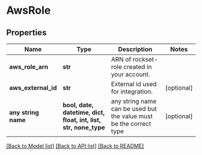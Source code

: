 # AwsRole


## Properties
Name | Type | Description | Notes
------------ | ------------- | ------------- | -------------
**aws_role_arn** | **str** | ARN of rockset-role created in your account. | 
**aws_external_id** | **str** | External id used for integration. | [optional] 
**any string name** | **bool, date, datetime, dict, float, int, list, str, none_type** | any string name can be used but the value must be the correct type | [optional]

[[Back to Model list]](../README.md#documentation-for-models) [[Back to API list]](../README.md#documentation-for-api-endpoints) [[Back to README]](../README.md)


